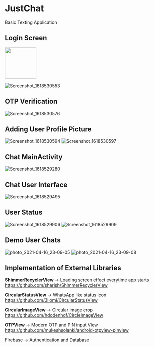 # JustChat
Basic Texting Application


## Login Screen
<img src = "https://user-images.githubusercontent.com/35009245/115061033-3dc6f000-9f06-11eb-9252-d32f3ef6db51.png" width = "100">

![Screenshot_1618530553](https://user-images.githubusercontent.com/35009245/115061033-3dc6f000-9f06-11eb-9252-d32f3ef6db51.png )

## OTP Verification

![Screenshot_1618530576](https://user-images.githubusercontent.com/35009245/115061693-1f152900-9f07-11eb-82db-aac46410fb8b.jpg)

## Adding User Profile Picture 

![Screenshot_1618530594](https://user-images.githubusercontent.com/35009245/115061748-2e947200-9f07-11eb-9592-c8c6da8cc00d.png)
![Screenshot_1618530597](https://user-images.githubusercontent.com/35009245/115061761-30f6cc00-9f07-11eb-83cc-21cb98c43baf.png)


## Chat MainActivity 

![Screenshot_1618529280](https://user-images.githubusercontent.com/35009245/115061852-4c61d700-9f07-11eb-8216-76e7a04a4ec3.png)


## Chat User Interface 

![Screenshot_1618529495](https://user-images.githubusercontent.com/35009245/115061932-63082e00-9f07-11eb-8df1-860688963e9f.png)


## User Status 

![Screenshot_1618529906](https://user-images.githubusercontent.com/35009245/115062006-79ae8500-9f07-11eb-9556-60b500622d3d.png)
![Screenshot_1618529909](https://user-images.githubusercontent.com/35009245/115062022-7e733900-9f07-11eb-9a4a-35ad526bf45d.png)


##  Demo User Chats 
![photo_2021-04-16_23-09-05](https://user-images.githubusercontent.com/35009245/115063162-d65e6f80-9f08-11eb-9f46-a15d9d5aa51d.jpg)
![photo_2021-04-16_23-09-08](https://user-images.githubusercontent.com/35009245/115063160-d52d4280-9f08-11eb-84a6-26ca12ff9b8a.jpg)



##  Implementation of External Libraries

**ShimmerRecyclerView** -> Loading screen effect everytime app starts
https://github.com/sharish/ShimmerRecyclerView


**CircularStatusView** -> WhatsApp like status icon
https://github.com/3llomi/CircularStatusView


**CircularImageView** -> Circular image crop
https://github.com/hdodenhof/CircleImageView

**OTPView** -> Modern OTP and PIN input View
https://github.com/mukeshsolanki/android-otpview-pinview

Firebase -> Authentication and Database
